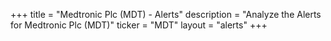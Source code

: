+++
title = "Medtronic Plc (MDT) - Alerts"
description = "Analyze the Alerts for Medtronic Plc (MDT)"
ticker = "MDT"
layout = "alerts"
+++

